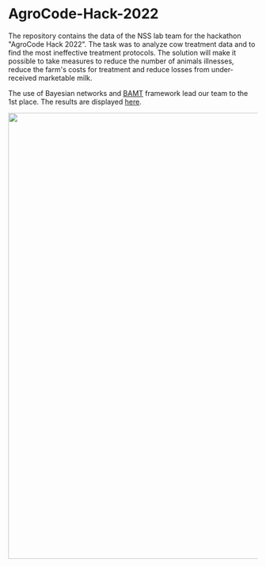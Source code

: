 # AgroCode-Hack-2022
The repository contains the data of the NSS lab team for the hackathon "AgroCode Hack 2022". The task was to analyze cow treatment data and to find the most ineffective treatment protocols. The solution will make it possible to take measures to reduce the number of animals illnesses, reduce the farm's costs for treatment and reduce losses from under-received marketable milk.

The use of Bayesian networks and [BAMT](https://github.com/ITMO-NSS-team/BAMT) framework lead our team to the 1st place. The results are displayed [here](https://hack.rshbdigital.ru/).

<img src="https://thumb.tildacdn.com/tild6634-3533-4136-b939-623065333330/-/resize/830x/-/format/webp/task2.png" width="900"/> 
